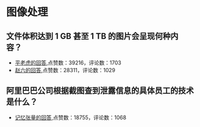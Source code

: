 #  图像处理 
## 文件体积达到 1 GB 甚至 1 TB 的图片会呈现何种内容？
- [平老虎的回答](https://www.zhihu.com/question/360608822/answer/938892629),点赞数：39216，评论数：1703
- [赵六的回答](https://www.zhihu.com/question/360608822/answer/938690797),点赞数：28311，评论数：1029
## 阿里巴巴公司根据截图查到泄露信息的具体员工的技术是什么？
- [记忆张量的回答](https://www.zhihu.com/question/50735753/answer/122593277),点赞数：18755，评论数：1068

